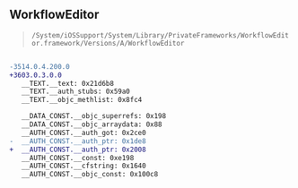 ## WorkflowEditor

> `/System/iOSSupport/System/Library/PrivateFrameworks/WorkflowEditor.framework/Versions/A/WorkflowEditor`

```diff

-3514.0.4.200.0
+3603.0.3.0.0
   __TEXT.__text: 0x21d6b8
   __TEXT.__auth_stubs: 0x59a0
   __TEXT.__objc_methlist: 0x8fc4

   __DATA_CONST.__objc_superrefs: 0x198
   __DATA_CONST.__objc_arraydata: 0x88
   __AUTH_CONST.__auth_got: 0x2ce0
-  __AUTH_CONST.__auth_ptr: 0x1de8
+  __AUTH_CONST.__auth_ptr: 0x2008
   __AUTH_CONST.__const: 0xe198
   __AUTH_CONST.__cfstring: 0x1640
   __AUTH_CONST.__objc_const: 0x100c8

```
